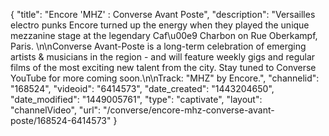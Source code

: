 {
    "title": "Encore 'MHZ' : Converse Avant Poste",
    "description": "Versailles electro punks Encore turned up the energy when they played the unique mezzanine stage at the legendary Caf\u00e9 Charbon on Rue Oberkampf, Paris. \n\nConverse Avant-Poste is a long-term celebration of emerging artists & musicians in the region - and will feature weekly gigs and regular films of the most exciting new talent from the city. Stay tuned to Converse YouTube for more coming soon.\n\nTrack: \"MHZ\" by Encore.",
    "channelid": "168524",
    "videoid": "6414573",
    "date_created": "1443204650",
    "date_modified": "1449005761",
    "type": "captivate",
    "layout": "channelVideo",
    "url": "\/converse\/encore-mhz-converse-avant-poste\/168524-6414573"
}